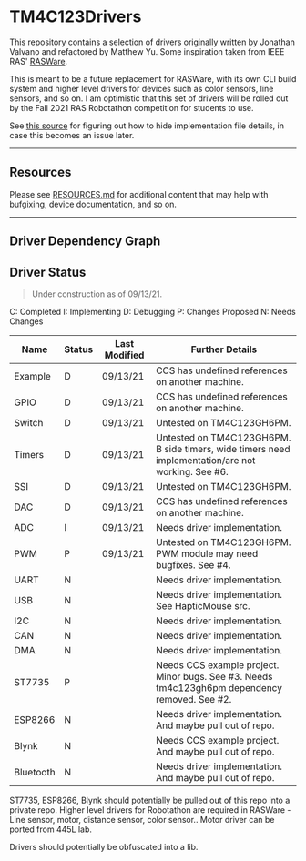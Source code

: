 # TM4C123Drivers

This repository contains a selection of drivers originally written by Jonathan Valvano and refactored by Matthew Yu. Some inspiration taken from IEEE RAS' [RASWare](https://github.com/ut-ras/Rasware).

This is meant to be a future replacement for RASWare, with its own CLI build system and higher level drivers for devices such as color sensors, line sensors, and so on. I am optimistic that this set of drivers will be rolled out by the Fall 2021 RAS Robotathon competition for students to use.

See [this source](https://renenyffenegger.ch/notes/development/languages/C-C-plus-plus/GCC/create-libraries/index) for figuring out how to hide implementation file details, in case this becomes an issue later.

---

## Resources

Please see [RESOURCES.md](resources/RESOURCES.md) for additional content that may help with bufgixing, device documentation, and so on.

---

## Driver Dependency Graph


## Driver Status
> Under construction as of 09/13/21.

C: Completed
I: Implementing
D: Debugging
P: Changes Proposed
N: Needs Changes

| Name              | Status    | Last Modified    | Further Details                                                                                    |
|-------------------|-----------|------------------|----------------------------------------------------------------------------------------------------|
| Example           | D         | 09/13/21         | CCS has undefined references on another machine.                                                   |
| GPIO              | D         | 09/13/21         | CCS has undefined references on another machine.                                                   |
| Switch            | D         | 09/13/21         | Untested on TM4C123GH6PM.                                                                          |
| Timers            | D         | 09/13/21         | Untested on TM4C123GH6PM. B side timers, wide timers need implementation/are not working. See #6. |
| SSI               | D         | 09/13/21         | Untested on TM4C123GH6PM.                                                                         |
| DAC               | D         | 09/13/21         | CCS has undefined references on another machine.                                                   |
| ADC               | I         | 09/13/21         | Needs driver implementation.                                                                       |
| PWM               | P         | 09/13/21         | Untested on TM4C123GH6PM. PWM module may need bugfixes. See #4.                                    |
| UART              | N         |                  | Needs driver implementation.                                                                       |
| USB               | N         |                  | Needs driver implementation. See HapticMouse src.                                                  |
| I2C               | N         |                  | Needs driver implementation.                                                                       |
| CAN               | N         |                  | Needs driver implementation.                                                                       |
| DMA               | N         |                  | Needs driver implementation.                                                                       |
| ST7735            | P         |                  | Needs CCS example project. Minor bugs. See #3. Needs tm4c123gh6pm dependency removed. See #2.      |
| ESP8266           | N         |                  | Needs driver implementation. And maybe pull out of repo.                                           |
| Blynk             | N         |                  | Needs CCS example project. And maybe pull out of repo.                                             |
| Bluetooth         | N         |                  | Needs driver implementation. And maybe pull out of repo.                                           |

ST7735, ESP8266, Blynk should potentially be pulled out of this repo into a private repo.
Higher level drivers for Robotathon are required in RASWare - Line sensor, motor, distance sensor, color sensor..
Motor driver can be ported from 445L lab.

Drivers should potentially be obfuscated into a lib.